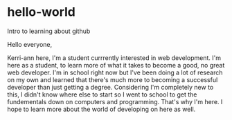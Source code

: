 # hello-world
Intro to learning about github

Hello everyone,

Kerri-ann here, I'm a student currrently interested in web development. I'm here as a student, to learn more of what it takes to become a good, no great web developer. I'm in school right now but I've been doing a lot of research on my own and learned that there's much more to becoming a successful developer than just getting a degree. Considering I'm completely new to this, I didn't know where else to start so I went to school to get the fundementals down on computers and programming. That's why I'm here. I hope to learn more about the world of developing on here as well.

